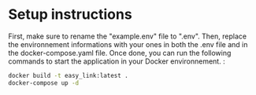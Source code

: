 # Setup instructions
First, make sure to rename the "example.env" file to ".env".
Then, replace the environnement informations with your ones in both the .env file and in the docker-compose.yaml file.
Once done, you can run the following commands to start the application in your Docker environnement. :
```sh
docker build -t easy_link:latest .
docker-compose up -d
```